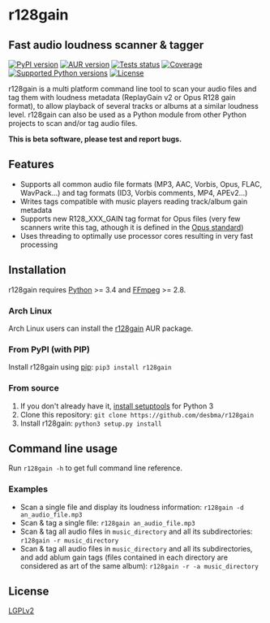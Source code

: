 r128gain
========
Fast audio loudness scanner & tagger
------------------------------------

[![PyPI version](https://img.shields.io/pypi/v/r128gain.svg?style=flat)](https://pypi.python.org/pypi/r128gain/)
[![AUR version](https://img.shields.io/aur/version/r128gain.svg?style=flat)](https://aur.archlinux.org/packages/r128gain/)
[![Tests status](https://img.shields.io/travis/desbma/r128gain/master.svg?label=tests&style=flat)](https://travis-ci.org/desbma/r128gain)
[![Coverage](https://img.shields.io/coveralls/desbma/r128gain/master.svg?style=flat)](https://coveralls.io/github/desbma/r128gain?branch=master)
[![Supported Python versions](https://img.shields.io/pypi/pyversions/r128gain.svg?style=flat)](https://pypi.python.org/pypi/r128gain/)
[![License](https://img.shields.io/github/license/desbma/r128gain.svg?style=flat)](https://github.com/desbma/r128gain/blob/master/LICENSE)

r128gain is a multi platform command line tool to scan your audio files and tag them with loudness metadata (ReplayGain v2 or Opus R128 gain format), to allow playback of several tracks or albums at a similar loudness level.
r128gain can also be used as a Python module from other Python projects to scan and/or tag audio files.

**This is beta software, please test and report bugs.**


## Features

* Supports all common audio file formats (MP3, AAC, Vorbis, Opus, FLAC, WavPack...) and tag formats (ID3, Vorbis comments, MP4, APEv2...)
* Writes tags compatible with music players reading track/album gain metadata
* Supports new R128_XXX_GAIN tag format for Opus files (very few scanners write this tag, athough it is defined in the [Opus standard](https://tools.ietf.org/html/rfc7845#section-5.2))
* Uses threading to optimally use processor cores resulting in very fast processing


## Installation

r128gain requires [Python](https://www.python.org/downloads/) >= 3.4 and [FFmpeg](https://www.ffmpeg.org/download.html) >= 2.8.

### Arch Linux

Arch Linux users can install the [r128gain](https://aur.archlinux.org/packages/r128gain/) AUR package.

### From PyPI (with PIP)

Install r128gain using [pip](http://www.pip-installer.org/en/latest/installing.html): `pip3 install r128gain`

### From source

1. If you don't already have it, [install setuptools](https://pypi.python.org/pypi/setuptools#installation-instructions) for Python 3
2. Clone this repository: `git clone https://github.com/desbma/r128gain`
3. Install r128gain: `python3 setup.py install`


## Command line usage

Run `r128gain -h` to get full command line reference.

### Examples

* Scan a single file and display its loudness information: `r128gain -d an_audio_file.mp3`
* Scan & tag a single file: `r128gain an_audio_file.mp3`
* Scan & tag all audio files in `music_directory` and all its subdirectories: `r128gain -r music_directory`
* Scan & tag all audio files in `music_directory` and all its subdirectories, and add ablum gain tags (files contained in each directory are considered as art of the same album): `r128gain -r -a music_directory`


## License

[LGPLv2](https://www.gnu.org/licenses/old-licenses/lgpl-2.1-standalone.html)
